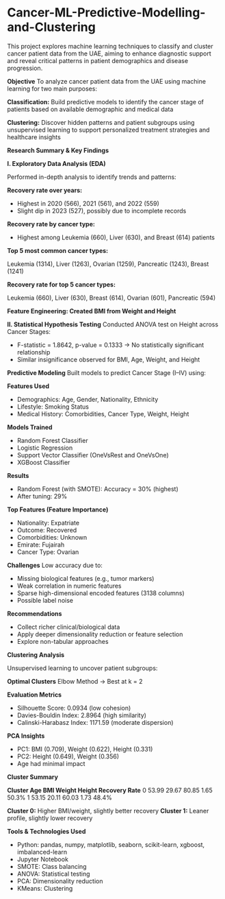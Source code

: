 # Cancer-ML-Predictive-Modelling-and-Clustering
This project explores machine learning techniques to classify and cluster cancer patient data from the UAE, aiming to enhance diagnostic support and reveal critical patterns in patient demographics and disease progression.

**Objective**
To analyze cancer patient data from the UAE using machine learning for two main purposes:

**Classification:** Build predictive models to identify the cancer stage of patients based on available demographic and medical data

**Clustering:** Discover hidden patterns and patient subgroups using unsupervised learning to support personalized treatment strategies and healthcare insights


**Research Summary & Key Findings**

**I. Exploratory Data Analysis (EDA)**

Performed in-depth analysis to identify trends and patterns:

**Recovery rate over years:**

- Highest in 2020 (566), 2021 (561), and 2022 (559)
- Slight dip in 2023 (527), possibly due to incomplete records
  
**Recovery rate by cancer type:**

- Highest among Leukemia (660), Liver (630), and Breast (614) patients
  
**Top 5 most common cancer types:**

Leukemia (1314), Liver (1263), Ovarian (1259), Pancreatic (1243), Breast (1241)

**Recovery rate for top 5 cancer types:**

Leukemia (660), Liver (630), Breast (614), Ovarian (601), Pancreatic (594)


**Feature Engineering: Created BMI from Weight and Height**

**II. Statistical Hypothesis Testing**
  Conducted ANOVA test on Height across Cancer Stages:

- F-statistic = 1.8642, p-value = 0.1333 → No statistically significant relationship
- Similar insignificance observed for BMI, Age, Weight, and Height

**Predictive Modeling**
 Built models to predict Cancer Stage (I–IV) using:

**Features Used**
- Demographics: Age, Gender, Nationality, Ethnicity
- Lifestyle: Smoking Status
- Medical History: Comorbidities, Cancer Type, Weight, Height
  
**Models Trained**
- Random Forest Classifier
- Logistic Regression
- Support Vector Classifier (OneVsRest and OneVsOne)
- XGBoost Classifier

  
**Results**
- Random Forest (with SMOTE): Accuracy = 30% (highest)
- After tuning: 29%
  
**Top Features (Feature Importance)**
- Nationality: Expatriate
- Outcome: Recovered
- Comorbidities: Unknown
- Emirate: Fujairah
- Cancer Type: Ovarian

  
**Challenges**
Low accuracy due to:

- Missing biological features (e.g., tumor markers)
- Weak correlation in numeric features
- Sparse high-dimensional encoded features (3138 columns)
- Possible label noise

  
**Recommendations**
- Collect richer clinical/biological data
- Apply deeper dimensionality reduction or feature selection
- Explore non-tabular approaches

  
**Clustering Analysis**

Unsupervised learning to uncover patient subgroups:

**Optimal Clusters**
  Elbow Method → Best at k = 2
  
**Evaluation Metrics**
- Silhouette Score: 0.0934 (low cohesion)
- Davies-Bouldin Index: 2.8964 (high similarity)
- Calinski-Harabasz Index: 1171.59 (moderate dispersion)

  
**PCA Insights**

- PC1: BMI (0.709), Weight (0.622), Height (0.331)
- PC2: Height (0.649), Weight (0.356)
- Age had minimal impact

  
**Cluster Summary**

**Cluster 	Age	     BMI	    Weight	 Height	  Recovery Rate**
   0	      53.99	   29.67 	  80.85	   1.65	    50.3%
   1	      53.15	   20.11	  60.03	   1.73	    48.4%

**Cluster 0:** Higher BMI/weight, slightly better recovery
**Cluster 1:** Leaner profile, slightly lower recovery

**Tools & Technologies Used**

- Python: pandas, numpy, matplotlib, seaborn, scikit-learn, xgboost, imbalanced-learn
- Jupyter Notebook
- SMOTE: Class balancing
- ANOVA: Statistical testing
- PCA: Dimensionality reduction
- KMeans: Clustering
